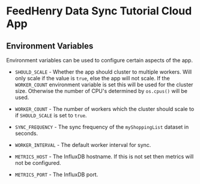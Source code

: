 # FeedHenry Data Sync Tutorial Cloud App

## Environment Variables

Environment variables can be used to configure certain aspects of the app.

* `SHOULD_SCALE` - Whether the app should cluster to multiple workers. Will
only scale if the value is `true`, else the app will not scale. If the
`WORKER_COUNT` environment variable is set this will be used for the cluster
size. Otherwise the number of CPU's determined by `os.cpus()` will be used.

* `WORKER_COUNT` - The number of workers which the cluster should scale to if
`SHOULD_SCALE` is set to `true`.

* `SYNC_FREQUENCY` - The sync frequency of the `myShoppingList` dataset in
seconds.

* `WORKER_INTERVAL` - The default worker interval for sync.

* `METRICS_HOST` - The InfluxDB hostname. If this is not set then metrics will
not be configured.

* `METRICS_PORT` - The InfluxDB port.